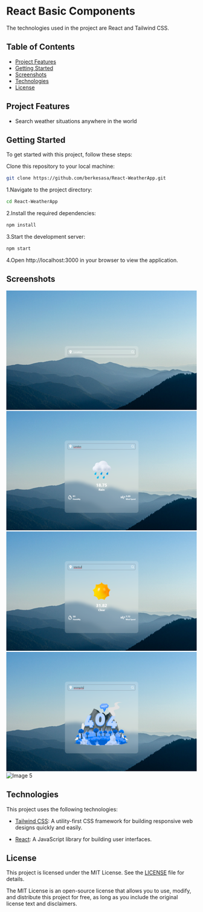 
# React Basic Components


The technologies used in the project are React and Tailwind CSS.


## Table of Contents

- [Project Features](#project-features)
- [Getting Started](#getting-started)
- [Screenshots](#screenshots)
- [Technologies](#technologies)
- [License](#license)
## Project Features

- Search weather situations anywhere in the world
## Getting Started

To get started with this project, follow these steps:

Clone this repository to your local machine:

```bash
git clone https://github.com/berkesasa/React-WeatherApp.git
```

1.Navigate to the project directory:

```bash
cd React-WeatherApp

```

2.Install the required dependencies:

```bash
npm install
```

3.Start the development server:
```bash
npm start
```

4.Open http://localhost:3000 in your browser to view the application.



## Screenshots

![Image 1](/src/screenshots/screenshot-1.png)
![Image 2](/src/screenshots/screenshot-2.png)
![Image 3](/src/screenshots/screenshot-3.png)
![Image 4](/src/screenshots/screenshot-4.png)
![Image 5](/src/screenshots/screenshot-5.png)
## Technologies

This project uses the following technologies:

- [Tailwind CSS](https://tailwindcss.com/): A utility-first CSS framework for building responsive web designs quickly and easily.

- [React](https://reactjs.org/): A JavaScript library for building user interfaces.



## License

This project is licensed under the MIT License. See the [LICENSE](LICENSE) file for details.

The MIT License is an open-source license that allows you to use, modify, and distribute this project for free, as long as you include the original license text and disclaimers.
